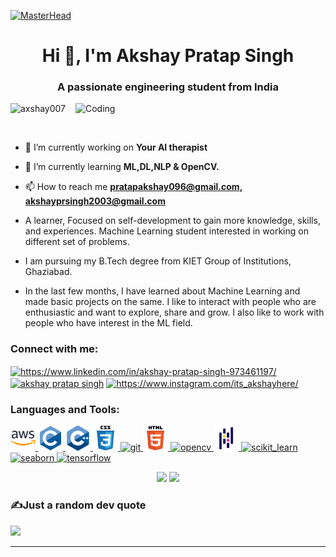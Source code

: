 [![MasterHead](https://thumbs.gfycat.com/BouncyGleefulFeline-max-1mb.gif)](https://axshay007.io)<h1 align="center">
 

<h1 align="center">Hi 👋, I'm Akshay Pratap Singh</h1>
<h3 align="center">A passionate engineering student from India</h3>
<img align="right" alt="Coding" width="400" src="https://miro.medium.com/max/1360/0*7Q3yvSIv_t0ioJ-Z.gif">

<p align="left"> <img src="https://komarev.com/ghpvc/?username=axshay007&label=Profile%20views&color=0e75b6&style=flat" alt="axshay007" /> </p>


<p align="left"> <a href="https://twitter.com/" target="blank"><img src="https://img.shields.io/twitter/follow/?logo=twitter&style=for-the-badge" alt="" /></a> </p>

- 🔭 I’m currently working on **Your AI therapist**

- 🌱 I’m currently learning **ML,DL,NLP & OpenCV.**

- 📫 How to reach me **pratapakshay096@gmail.com, akshayprsingh2003@gmail.com**

                                                   
- A learner, Focused on self-development to gain more knowledge, 
  skills, and experiences.
  Machine Learning student interested in working on different 
  set of problems.
- I am pursuing my B.Tech
  degree  from KIET Group of Institutions, Ghaziabad.

- In the last few months, I have learned about Machine Learning and made basic projects on the same. 
  I like to interact with people who are enthusiastic and want to explore, share and grow. I also like to work with people who have interest in the ML field.
  
 
    
<h3 align="left">Connect with me:</h3>
<p align="left">
<a href="https://linkedin.com/in/https://www.linkedin.com/in/akshay-pratap-singh-973461197/" target="blank"><img align="center" src="https://raw.githubusercontent.com/rahuldkjain/github-profile-readme-generator/master/src/images/icons/Social/linked-in-alt.svg" alt="https://www.linkedin.com/in/akshay-pratap-singh-973461197/" height="30" width="40" /></a>
<a href="https://kaggle.com/akshay pratap singh" target="blank"><img align="center" src="https://raw.githubusercontent.com/rahuldkjain/github-profile-readme-generator/master/src/images/icons/Social/kaggle.svg" alt="akshay pratap singh" height="30" width="40" /></a>
<a href="https://instagram.com/https://www.instagram.com/its_akshayhere/" target="blank"><img align="center" src="https://raw.githubusercontent.com/rahuldkjain/github-profile-readme-generator/master/src/images/icons/Social/instagram.svg" alt="https://www.instagram.com/its_akshayhere/" height="30" width="40" /></a>
</p>

<h3 align="left">Languages and Tools:</h3>
<p align="left"> <a href="https://aws.amazon.com" target="_blank" rel="noreferrer"> <img src="https://raw.githubusercontent.com/devicons/devicon/master/icons/amazonwebservices/amazonwebservices-original-wordmark.svg" alt="aws" width="40" height="40"/> </a> <a href="https://www.cprogramming.com/" target="_blank" rel="noreferrer"> <img src="https://raw.githubusercontent.com/devicons/devicon/master/icons/c/c-original.svg" alt="c" width="40" height="40"/> </a> <a href="https://www.w3schools.com/cpp/" target="_blank" rel="noreferrer"> <img src="https://raw.githubusercontent.com/devicons/devicon/master/icons/cplusplus/cplusplus-original.svg" alt="cplusplus" width="40" height="40"/> </a> <a href="https://www.w3schools.com/css/" target="_blank" rel="noreferrer"> <img src="https://raw.githubusercontent.com/devicons/devicon/master/icons/css3/css3-original-wordmark.svg" alt="css3" width="40" height="40"/> </a> <a href="https://git-scm.com/" target="_blank" rel="noreferrer"> <img src="https://www.vectorlogo.zone/logos/git-scm/git-scm-icon.svg" alt="git" width="40" height="40"/> </a> <a href="https://www.w3.org/html/" target="_blank" rel="noreferrer"> <img src="https://raw.githubusercontent.com/devicons/devicon/master/icons/html5/html5-original-wordmark.svg" alt="html5" width="40" height="40"/> </a> <a href="https://opencv.org/" target="_blank" rel="noreferrer"> <img src="https://www.vectorlogo.zone/logos/opencv/opencv-icon.svg" alt="opencv" width="40" height="40"/> </a> <a href="https://pandas.pydata.org/" target="_blank" rel="noreferrer"> <img src="https://raw.githubusercontent.com/devicons/devicon/2ae2a900d2f041da66e950e4d48052658d850630/icons/pandas/pandas-original.svg" alt="pandas" width="40" height="40"/> </a> <a href="https://scikit-learn.org/" target="_blank" rel="noreferrer"> <img src="https://upload.wikimedia.org/wikipedia/commons/0/05/Scikit_learn_logo_small.svg" alt="scikit_learn" width="40" height="40"/> </a> <a href="https://seaborn.pydata.org/" target="_blank" rel="noreferrer"> <img src="https://seaborn.pydata.org/_images/logo-mark-lightbg.svg" alt="seaborn" width="40" height="40"/> </a> <a href="https://www.tensorflow.org" target="_blank" rel="noreferrer"> <img src="https://www.vectorlogo.zone/logos/tensorflow/tensorflow-icon.svg" alt="tensorflow" width="40" height="40"/> </a> </p>
 
<p align="center">
   <img width="48%" src="https://github-readme-stats.vercel.app/api?username=axshay007&show_icons=true&theme=tokyonight" />
   <img width="48%" src="https://github-readme-streak-stats.herokuapp.com/?user=axshay007&theme=tokyonight" />
</p>

### ✍️Just a random dev quote
![](https://quotes-github-readme.vercel.app/api?type=horizontal&theme=light)

---
<!--
## Snake eating my contribution graph

![snake gif](https://github.com/axshay007/axshay007/blob/output/github-contribution-grid-snake.gif)
-->
